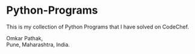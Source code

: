 # Python-Programs
This is my collection of Python Programs that I have solved on CodeChef.<br />

Omkar Pathak,<br />
Pune, Maharashtra, India.<br />
